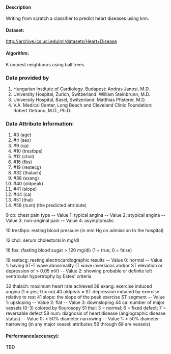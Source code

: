 #### Description

Writing from scratch a classifier to predict heart diseases using knn.

#### Dataset:

http://archive.ics.uci.edu/ml/datasets/Heart+Disease

#### Algorithm: 

K nearest neighbours using ball trees.

### Data provided by

1. Hungarian Institute of Cardiology. Budapest: Andras Janosi, M.D.
2. University Hospital, Zurich, Switzerland: William Steinbrunn, M.D.
3. University Hospital, Basel, Switzerland: Matthias Pfisterer, M.D.
4. V.A. Medical Center, Long Beach and Cleveland Clinic Foundation:
Robert Detrano, M.D., Ph.D.

### Data Attribute Information:

1. #3  (age)       
2. #4  (sex)       
3. #9  (cp)        
4. #10 (trestbps)  
5. #12 (chol)      
6. #16 (fbs)       
7. #19 (restecg)   
8. #32 (thalach)   
9. #38 (exang)     
10. #40 (oldpeak)   
11. #41 (slope)     
12. #44 (ca)        
13. #51 (thal)      
14. #58 (num)       (the predicted attribute)

9 cp: chest pain type
  -- Value 1: typical angina
  -- Value 2: atypical angina
  -- Value 3: non-anginal pain
  -- Value 4: asymptomatic

10 trestbps: resting blood pressure (in mm Hg on admission to the 
hospital)

12 chol: serum cholestoral in mg/dl

16 fbs: (fasting blood sugar > 120 mg/dl)  (1 = true; 0 = false)

19 restecg: resting electrocardiographic results
  -- Value 0: normal
  -- Value 1: having ST-T wave abnormality (T wave inversions and/or ST 
              elevation or depression of > 0.05 mV)
  -- Value 2: showing probable or definite left ventricular hypertrophy
              by Estes' criteria

32 thalach: maximum heart rate achieved
38 exang: exercise induced angina (1 = yes; 0 = no)
40 oldpeak = ST depression induced by exercise relative to rest
41 slope: the slope of the peak exercise ST segment
  -- Value 1: upsloping
  -- Value 2: flat
  -- Value 3: downsloping
44 ca: number of major vessels (0-3) colored by flourosopy
51 thal: 3 = normal; 6 = fixed defect; 7 = reversable defect
58 num: diagnosis of heart disease (angiographic disease status)
  -- Value 0: < 50% diameter narrowing
  -- Value 1: > 50% diameter narrowing
  (in any major vessel: attributes 59 through 68 are vessels)

#### Performance(accuracy):

TBD
